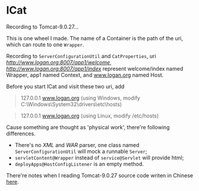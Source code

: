 # ICat

Recording to Tomcat-9.0.27...

This is one wheel I made. The name of a Container is the path of the uri, which can route to one ```Wrapper```.
 
Recording to ```ServerConfigurationUtil``` and ```CatProperties```, uri *http://www.logan.org:8007/app1/welcome*, *http://www.logan.org:8007/app1/index* represent welcome/index named Wrapper, app1 named Context, and www.logan.org named Host. 

Before you start ICat and visit these two uri, add

> 127.0.0.1 www.logan.org (using Windows, modify C:\Windows\System32\drivers\etc\hosts)

> 127.0.0.1 www.logan.org (using Linux, modify /etc/hosts)

Cause something are thought as 'physical work', there're following differences.

- There's no *XML* and *WAR* parser, one class named ```ServerConfigurationUtil``` will mock a runnable ```Server```;
- ```servletContent@Wrapper``` instead of ```service@Servlet``` will provide html;
- ```deployApps@HostConfigListener``` is an empty method.

There're notes when I reading Tomcat-9.0.27 source code writen in Chinese [here](https://www.cnblogs.com/Logan12138/).
 
